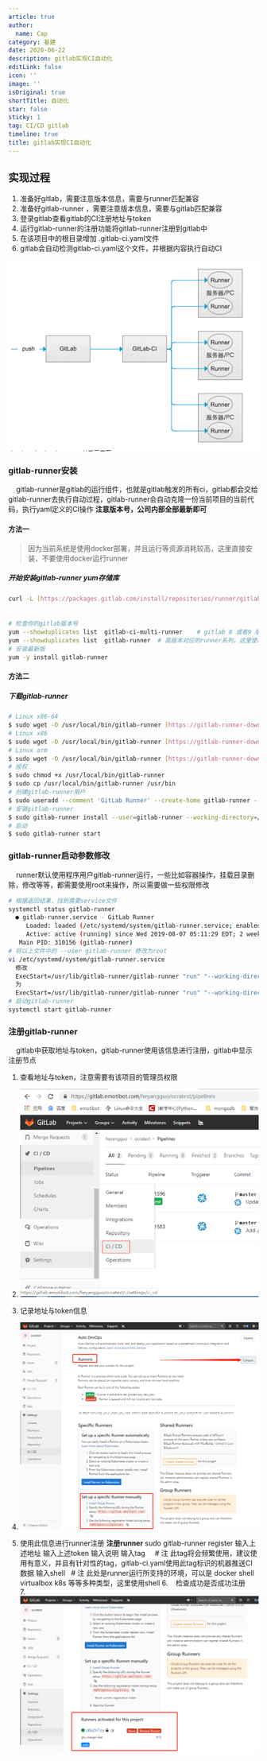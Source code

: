 ```yaml
---
article: true
author:
  name: Cap
category: 基建
date: 2020-06-22
description: gitlab实现CI自动化
editLink: false
icon: ''
image: ''
isOriginal: true
shortTitle: 自动化
star: false
sticky: 1
tag: CI/CD gitlab
timeline: true
title: gitlab实现CI自动化
---
```



## 实现过程

1. 准备好gitlab，需要注意版本信息，需要与runner匹配兼容
2. 准备好gitlab-runner ，需要注意版本信息，需要与gitlab匹配兼容
3. 登录gitlab查看gitlab的CI注册地址与token
4. 运行gitlab-runner的注册功能将gitlab-runner注册到gitlab中
5. 在该项目中的根目录增加 .gitlab-ci.yaml文件
6. gitlab会自动检测gitlab-ci.yaml这个文件，并根据内容执行自动CI

![123](/assets/images/CLI/1592821714718-521138eb-2782-4eb9-b9f5-2454126ea0b9.png#width=888)

### gitlab-runner安装

    gitlab-runner是gitlab的运行组件，也就是gitlab触发的所有ci，gitlab都会交给gitlab-runner去执行自动过程，gitlab-runner会自动克隆一份当前项目的当前代码，执行yaml定义的CI操作
**注意版本号，公司内部全部最新即可**

#### 方法一

> 因为当前系统是使用docker部署，并且运行等资源消耗较高，这里直接安装，不要使用docker运行runner

##### 开始安装gitlab-runner yum存储库

```bash
curl -L [https://packages.gitlab.com/install/repositories/runner/gitlab-runner/script.rpm.sh](https://packages.gitlab.com/install/repositories/runner/gitlab-runner/script.rpm.sh) | sudo bash


# 检查你的gitlab版本号
yum --showduplicates list  gitlab-ci-multi-runner    # gitlab 8 或者9 版本对应的版本系列
yum --showduplicates list  gitlab-runner  # 高版本对应的runner系列，这里使用这个即可
# 安装最新版
yum -y install gitlab-runner
```

#### 方法二

##### 下载gitlab-runner

```bash
# Linux x86-64
$ sudo wget -O /usr/local/bin/gitlab-runner [https://gitlab-runner-downloads.s3.amazonaws.com/latest/binaries/gitlab-runner-linux-amd64](https://gitlab-runner-downloads.s3.amazonaws.com/latest/binaries/gitlab-runner-linux-amd64)
# Linux x86
$ sudo wget -O /usr/local/bin/gitlab-runner [https://gitlab-runner-downloads.s3.amazonaws.com/latest/binaries/gitlab-runner-linux-386](https://gitlab-runner-downloads.s3.amazonaws.com/latest/binaries/gitlab-runner-linux-386)
# Linux arm
$ sudo wget -O /usr/local/bin/gitlab-runner [https://gitlab-runner-downloads.s3.amazonaws.com/latest/binaries/gitlab-runner-linux-arm](https://gitlab-runner-downloads.s3.amazonaws.com/latest/binaries/gitlab-runner-linux-arm)
# 授权
$ sudo chmod +x /usr/local/bin/gitlab-runner
$ sudo cp /usr/local/bin/gitlab-runner /usr/bin
# 创建gitlab-runner用户
$ sudo useradd --comment 'GitLab Runner' --create-home gitlab-runner --shell /bin/bash
# 安装gitlab-runner
$ sudo gitlab-runner install --user=gitlab-runner --working-directory=/home/gitlab-runner
# 启动
$ sudo gitlab-runner start
```

### gitlab-runner启动参数修改

    runner默认使用程序用户gitlab-runner运行，一些比如容器操作，挂载目录删除，修改等等，都需要使用root来操作，所以需要做一些权限修改

```bash
# 根据返回结果，找到需要service文件
systemctl status gitlab-runner
  ● gitlab-runner.service - GitLab Runner
     Loaded: loaded (/etc/systemd/system/gitlab-runner.service; enabled; vendor preset: disabled)   # 注意这一行
     Active: active (running) since Wed 2019-08-07 05:11:29 EDT; 2 weeks 5 days ago
   Main PID: 310156 (gitlab-runner)
# 将以上文件中的 --user gitlab-runner 修改为root
vi /etc/systemd/system/gitlab-runner.service 
  修改
  ExecStart=/usr/lib/gitlab-runner/gitlab-runner "run" "--working-directory" "/home/gitlab-runner" "--config" "/etc/gitlab-runner/config.toml" "--service" "gitlab-runner" "--syslog" "--user" "gitlab-runner"
  为
  ExecStart=/usr/lib/gitlab-runner/gitlab-runner "run" "--working-directory" "/home/gitlab-runner" "--config" "/etc/gitlab-runner/config.toml" "--service" "gitlab-runner" "--syslog" "--user" "root"
# 启动gitlab-runner
systemctl start gitlab-runner
```

### 注册gitlab-runner

    gitlab中获取地址与token，gitlab-runner使用该信息进行注册，gitlab中显示注册节点

1. 查看地址与token，注意需要有该项目的管理员权限

2. ![33](/assets/images/CLI/1592821714838-2df4f723-224b-43d4-8e7f-95ff996fa376.png#)

3. 记录地址与token信息

4. ![22](/assets/images/CLI/1592821714985-e0570af1-ec3c-49ec-b588-154b237e80ee.png#)

5. 使用此信息进行runner注册
**注册runner**
sudo gitlab-runner register
输入上述地址
输入上述token
输入说明
输入tag     # 注 此tag将会频繁使用，建议使用有意义，并且有针对性的tag，gitlab-ci.yaml使用此tag标识的机器推送CI数据
输入shell   # 注 此处是runner运行所支持的环境，可以是 docker shell virtualbox k8s 等等多种类型，这里使用shell
6.    检查成功是否成功注册
7.    ![11](/assets/images/CLI/1592821715227-63ec4bda-4aab-4e80-8ee2-241462f6f6c8.png#)
